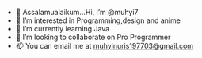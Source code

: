 - 👋 Assalamualaikum...Hi, I’m @muhyi7
- 👀 I’m interested in Programming,design and anime
- 🌱 I’m currently learning Java
- 💞️ I’m looking to collaborate on Pro Programmer
- 📫 You can email me at muhyinuris197703@gmail.com

<!---
muhyi7/muhyi7 is a ✨ special ✨ repository because its `README.md` (this file) appears on your GitHub profile.
You can click the Preview link to take a look at your changes.
--->

